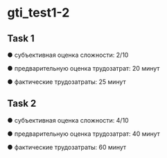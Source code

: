 # gti_test1-2

## Task 1

● субъективная оценка сложности: 2/10

● предварительную оценка трудозатрат: 20 минут

● фактические трудозатраты: 25 минут

## Task 2

● субъективная оценка сложности: 4/10

● предварительную оценка трудозатрат: 40 минут

● фактические трудозатраты:  60 минут
